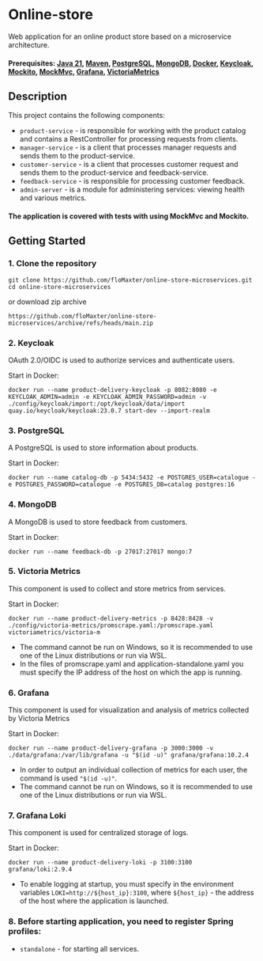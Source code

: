 # Online-store
Web application for an online product store based on a microservice architecture.
#### Prerequisites: [Java 21](https://jdk.java.net/21/), [Maven](https://maven.apache.org/), [PostgreSQL](https://www.postgresql.org/), [MongoDB](https://www.mongodb.com/), [Docker](https://www.docker.com/), [Keycloak](https://www.keycloak.org/), [Mockito](https://site.mockito.org/), [MockMvc](https://docs.spring.io/spring-framework/reference/testing/spring-mvc-test-framework.html), [Grafana](https://grafana.com/), [VictoriaMetrics](https://victoriametrics.com/)

## Description
This project contains the following components:
* ```product-service``` - is responsible for working with the product catalog and contains a RestController for processing requests from clients.
* ```manager-service``` - is a client that processes manager requests and sends them to the product-service.
* ```customer-service``` - is a client that processes customer request and sends them to the product-service and feedback-service.
* ```feedback-service``` - is responsible for processing customer feedback.
* ```admin-server``` - is a module for administering services: viewing health and various metrics.

#### The application is covered with tests with using MockMvc and Mockito.

## Getting Started
### 1. Clone the repository
    git clone https://github.com/floMaxter/online-store-microservices.git
    cd online-store-microservices
or download zip archive

    https://github.com/floMaxter/online-store-microservices/archive/refs/heads/main.zip
### 2. Keycloak
OAuth 2.0/OIDC is used to authorize services and authenticate users.

Start in Docker:

    docker run --name product-delivery-keycloak -p 8082:8080 -e KEYCLOAK_ADMIN=admin -e KEYCLOAK_ADMIN_PASSWORD=admin -v ./config/keycloak/import:/opt/keycloak/data/import quay.io/keycloak/keycloak:23.0.7 start-dev --import-realm

### 3. PostgreSQL
A PostgreSQL is used to store information about products.

Start in Docker:

    docker run --name catalog-db -p 5434:5432 -e POSTGRES_USER=catalogue -e POSTGRES_PASSWORD=catalogue -e POSTGRES_DB=catalog postgres:16

### 4. MongoDB
A MongoDB is used to store feedback from customers.

Start in Docker:

    docker run --name feedback-db -p 27017:27017 mongo:7

### 5. Victoria Metrics
This component is used to collect and store metrics from services.

Start in Docker:

    docker run --name product-delivery-metrics -p 8428:8428 -v ./config/victoria-metrics/promscrape.yaml:/promscrape.yaml victoriametrics/victoria-m

* The command cannot be run on Windows, so it is recommended to use one of the Linux distributions or run via WSL.
* In the files of promscrape.yaml and application-standalone.yaml you must specify the IP address of the host on which the app is running.

### 6. Grafana
This component is used for visualization and analysis of metrics collected by Victoria Metrics

Start in Docker:

    docker run --name product-delivery-grafana -p 3000:3000 -v ./data/grafana:/var/lib/grafana -u "$(id -u)" grafana/grafana:10.2.4

 * In order to output an individual collection of metrics for each user, the command is used ```"$(id -u)"```.
 * The command cannot be run on Windows, so it is recommended to use one of the Linux distributions or run via WSL.

### 7. Grafana Loki
This component is used for centralized storage of logs.

Start in Docker:

    docker run --name product-delivery-loki -p 3100:3100 grafana/loki:2.9.4

* To enable logging at startup, you must specify in the environment variables ```LOKI=http://${host_ip}:3100```, where ```${host_ip}``` - the address of the host where the application is launched.

### 8. Before starting application, you need to register Spring profiles:
* ```standalone``` - for starting all services.

